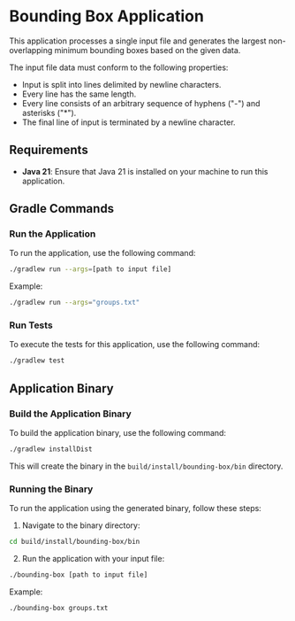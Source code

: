 # Bounding Box Application

This application processes a single input file and generates the largest non-overlapping minimum bounding boxes based on
the given data.

The input file data must conform to the following properties:

- Input is split into lines delimited by newline characters.
- Every line has the same length.
- Every line consists of an arbitrary sequence of hyphens ("-") and asterisks ("\*").
- The final line of input is terminated by a newline character.

## Requirements

- **Java 21**: Ensure that Java 21 is installed on your machine to run this application.

## Gradle Commands

### Run the Application

To run the application, use the following command:

```bash
./gradlew run --args=[path to input file]
```

Example:

```bash
./gradlew run --args="groups.txt"
```

### Run Tests

To execute the tests for this application, use the following command:

```bash
./gradlew test
```

## Application Binary

### Build the Application Binary

To build the application binary, use the following command:

```bash
./gradlew installDist
```

This will create the binary in the `build/install/bounding-box/bin` directory.

### Running the Binary

To run the application using the generated binary, follow these steps:

1. Navigate to the binary directory:

```bash
cd build/install/bounding-box/bin
```

2. Run the application with your input file:

```bash
./bounding-box [path to input file]
```

Example:

```bash
./bounding-box groups.txt
```
